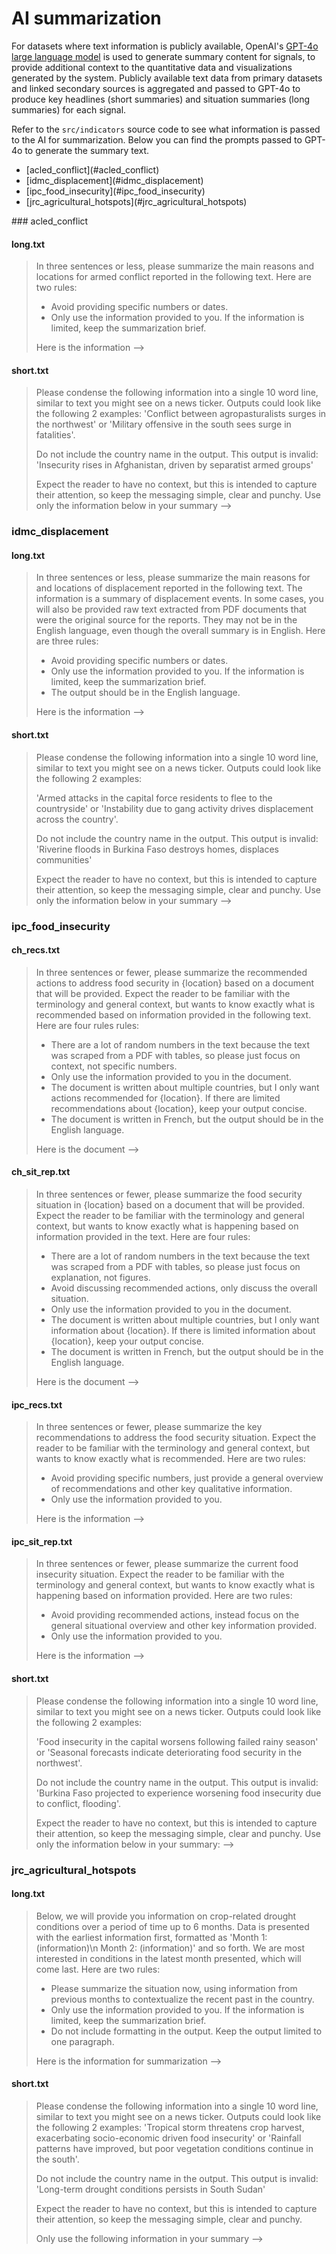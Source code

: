 # AI summarization
 For datasets where text information is publicly available, OpenAI's [GPT-4o large language model](https://openai.com/index/hello-gpt-4o/) is used to generate summary content for signals, to provide additional context to the quantitative data and visualizations generated by the system. Publicly available text data from primary datasets and linked secondary sources is aggregated and passed to GPT-4o to produce key headlines (short summaries) and situation summaries (long summaries) for each signal.

 Refer to the `src/indicators` source code to see what information is passed to the AI for summarization. Below you can find the prompts passed to GPT-4o to generate the summary text.
<ul>
<li>[acled_conflict](#acled_conflict)</li>
<li>[idmc_displacement](#idmc_displacement)</li>
<li>[ipc_food_insecurity](#ipc_food_insecurity)</li>
<li>[jrc_agricultural_hotspots](#jrc_agricultural_hotspots)</li>
</ul>
### acled_conflict<a name='acled_conflict'></a>

#### long.txt

> In three sentences or less, please summarize the main reasons and locations for armed conflict
> reported in the following text. Here are two rules:
> 
> - Avoid providing specific numbers or dates.
> - Only use the information provided to you. If the information is limited, keep
> the summarization brief.
> 
> Here is the information -->

#### short.txt

> Please condense the following information into a single 10 word line,
> similar to text you might see on a news ticker. Outputs could look like
> the following 2 examples:
> 'Conflict between agropasturalists surges in the northwest' or
> 'Military offensive in the south sees surge in fatalities'.
> 
> Do not include the country name in the output.
> This output is invalid: 'Insecurity rises in Afghanistan, driven by separatist
> armed groups'
> 
> Expect the reader to have no context, but this is
> intended to capture their attention, so keep the messaging simple, clear
> and punchy. Use only the information below in your summary -->
> 

### idmc_displacement<a name='idmc_displacement'></a>

#### long.txt

> In three sentences or less, please summarize the main reasons for and locations of displacement
> reported in the following text. The information is a summary of displacement events. In some cases, you will also be provided raw text extracted from PDF documents that were the original source for the reports. They may not be in the English language, even though the overall summary is in English. Here are three rules:
> 
> - Avoid providing specific numbers or dates.
> - Only use the information provided to you. If the information is limited, keep
> the summarization brief.
> - The output should be in the English language.
> 
> Here is the information -->

#### short.txt

> Please condense the following information into a single 10 word line,
> similar to text you might see on a news ticker. Outputs could look like
> the following 2 examples:
> 
> 'Armed attacks in the capital force residents to flee to the countryside' or
> 'Instability due to gang activity drives displacement across the country'.
> 
> Do not include the country name in the output.
> This output is invalid: 'Riverine floods in Burkina Faso destroys homes,
> displaces communities'
> 
> Expect the reader to have no context, but this is
> intended to capture their attention, so keep the messaging simple, clear
> and punchy. Use only the information below in your summary -->

### ipc_food_insecurity<a name='ipc_food_insecurity'></a>

#### ch_recs.txt

> In three sentences or fewer, please summarize the recommended actions
> to address food security in {location} based on a document that will
> be provided. Expect the reader to be familiar with the
> terminology and general context, but wants to know exactly what is recommended
> based on information provided in the following text.
> Here are four rules rules:
> 
> - There are a lot of random numbers in the text because the text was scraped
> from a PDF with tables, so please just focus on context, not specific numbers.
> - Only use the information provided to you in the document. 
> - The document is written about multiple countries, but I only want
> actions recommended for {location}. If there are limited
> recommendations about {location}, keep your output concise.
> - The document is written in French, but the output should be in the English language.
> 
> Here is the document --> 

#### ch_sit_rep.txt

> In three sentences or fewer, please summarize the food security situation
> in {location} based on a document that will
> be provided. Expect the reader to be familiar with the
> terminology and general context, but wants to know exactly what is happening
> based on information provided in the text. Here are four rules:
> 
> - There are a lot of random numbers in the text because the text was scraped
> from a PDF with tables, so please just focus on explanation, not figures.
> - Avoid discussing recommended actions, only discuss the overall situation.
> - Only use the information provided to you in the document.
> - The document is written about multiple countries, but I only want
> information about {location}. If there is limited
> information about {location}, keep your output concise.
> - The document is written in French, but the output should be in the English language.
> 
> Here is the document --> 

#### ipc_recs.txt

> In three sentences or fewer, please summarize the key recommendations
> to address the food security situation.
> Expect the reader to be familiar with the
> terminology and general context, but wants to know exactly what is recommended. Here are two rules:
> 
> - Avoid providing specific numbers, just provide a general
> overview of recommendations and other key qualitative information.
> - Only use the information provided to you.
> 
> Here is the information --> 

#### ipc_sit_rep.txt

> In three sentences or fewer, please summarize the current food insecurity
> situation. Expect the reader to be familiar with the
> terminology and general context, but wants to know exactly what is happening
> based on information provided. Here are two rules:
> 
> - Avoid providing recommended actions, instead focus on the general situational overview and other key information provided.
> - Only use the information provided to you.
> 
> Here is the information --> 

#### short.txt

> Please condense the following information into a single 10 word line,
> similar to text you might see on a news ticker. Outputs could look like
> the following 2 examples:
> 
> 'Food insecurity in the capital worsens following failed rainy season' or
> 'Seasonal forecasts indicate deteriorating food security in the northwest'.
> 
> Do not include the country name in the output.
> This output is invalid: 'Burkina Faso projected to experience worsening
> food insecurity due to conflict, flooding'.
> 
> Expect the reader to have no context, but this is
> intended to capture their attention, so keep the messaging simple, clear
> and punchy. Use only the information below in your summary: --> 

### jrc_agricultural_hotspots<a name='jrc_agricultural_hotspots'></a>

#### long.txt

> Below, we will provide you information on crop-related drought conditions
> over a period of time up to 6 months. Data is presented with the earliest
> information first, formatted as 'Month 1: (information)\n Month 2:
> (information)' and so forth. We are most interested in conditions in the
> latest month presented, which will come last. Here are two rules:
> 
> - Please summarize the situation now, using information from previous months to
> contextualize the recent past in the country.
> - Only use the information provided to you. If the information is limited, keep
> the summarization brief.
> - Do not include formatting in the output. Keep the output limited to one paragraph.
> 
> Here is the information for summarization -->

#### short.txt

> Please condense the following information into a single 10 word line,
> similar to text you might see on a news ticker. Outputs could look like
> the following 2 examples:
> 'Tropical storm threatens crop harvest, exacerbating socio-economic driven food insecurity' or 
> 'Rainfall patterns have improved, but poor vegetation conditions continue in the south'.
> 
> Do not include the country name in the output.
> This output is invalid: 'Long-term drought conditions persists in South Sudan'
> 
> Expect the reader to have no context, but this is
> intended to capture their attention, so keep the messaging simple, clear
> and punchy.
> 
> Only use the following information in your summary --> 
